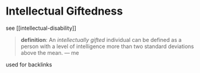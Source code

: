 # Intellectual Giftedness

see [[intellectual-disability]]

> **definition**: An _intellectually gifted_ individual can be defined as a person with a level of intelligence more than two standard deviations above the mean. &mdash; me

used for backlinks
